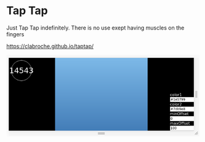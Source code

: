 # Tap Tap
Just Tap Tap indefinitely. There is no use exept having muscles on the fingers

https://clabroche.github.io/taptap/

![demo](./demo.png)